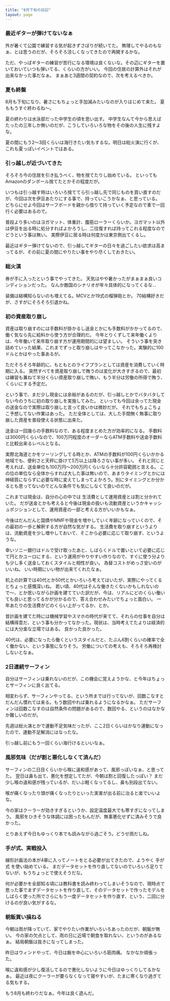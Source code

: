 ```yaml
---
title: "8月下旬の日記"
layout: page	
---
```


### 最近ギターが弾けてないなぁ

外が暑くて公園で練習する気が起きずさぼりが続いてた。
無理してやるのもなぁ、とは思うのだが、そろそろ涼しくなってきたので再開するかな。

ただ、やっぱギターの練習が苦行になる環境は良くないな。その辺にギターを置いておいていつも弾いてる、くらいの方がいい。
今回の住居の計算外はそれが出来なかった事だなぁ。
まぁあと3週間の契約なので、次を考えるべきか。

### 夏も終盤

8月も下旬になり、暑さにもちょっと手加減みたいなのが入りはじめて来た。
夏ももうすぐ終わるね〜。

夏の終わりは水泳部だった中学生の頃を思い出す。
中学生なんて今から思えばたったの三年しか無いのだが、こうしていろいろな物をその後の人生に残すよな。

夏の間にもう2〜3回くらいは海行きたい気もするな。明日は総火演に行くが、これも夏っぽいイベントではある。

### 引っ越しが近づいてきた

そろそろ今の住居を引き払うべく、物を捨てたりし始めている。
といってもAmazonのダンボール捨てたとかその程度だが。

いつもは引っ越す時はいろいろ捨ててら引っ越し先で同じものを買い直すのだが、今回は次を伊豆あたりにする事で、持っていこうかなぁ、と思っている。
どちらにせよ今回はサーフボードを親から借りて持っていく予定なので車で一回行く必要はあるので。

普段より多いのはヨガマット、体重計、腹筋ローラーくらいか。ヨガマット以外は伊豆を出る時に処分すればよかろうし、二往復すれば持ってこれる程度なのでどうという事は無い。
実際伊豆に居る時は何度かは東京側出てくるし。

最近はギター弾けてないので、引っ越してギターの日々を過ごしたい欲求は高まってるが、その前に夏の間にやりたい事をやり尽くしておきたい。

### 総火演

券が手に入ったという事でやってきた。
天気はやや暑かったがまぁまぁ良いコンディションだった。
なんか敵国のシナリオが年々具体的になってくるな…

装備は結構知らないのも増えてる。MCVとか19式の榴弾砲とか。
70結構好きだが、さすがにそろそろ引退かね。

### 初の資産取り崩し

資産は取り崩すのには手数料が掛かるし送金とかにも手数料がかかってるので、働く気なら先に給料から使う方が合理的だ。
今年とりくずして来年働くよりは、今年働いて来年取り崩す方が運用期間的には望ましい。
そういう事を突き詰めていった結果、これまでずっと取り崩しはやってこなかった。実験的に100ドルとかはやった事あるが。

ただそろそろ年齢的に、もともとのライフプランとしては資産を消費していく時期に入る。
突然すべてを資産取り崩しで賄うのは変化が大きすぎるので、最初は練習も兼ねて半分くらい資産取り崩しで賄い、もう半分は労働の所得で賄う、くらいにする予定だ。

という事で、まだ少し現金には余裕があるのだが、引っ越しとかでバタバタしてない今のうちに初の取り崩しを実施してみた。
といっても今回は余ってた現金の送金なので実際は取り崩しと言って良いかは微妙だが。
それでもちょこちょこ予想してない作業はあった。
ただ全体としては、大した手間無く無事に取り崩した資産を普段使える状態に出来た。

送金は一回幾らの手数料なので、ある程度まとめた方が効率的になる。
手数料は3000円くらいなので、100万円程度のオーダーならATM手数料や送金手数料と比較出来るレベルとなる。

実際北海道とかをツーリングしてる時とか、ATMの手数料が100円くらいかかる地域でも、便利さと天秤に掛けて5万以上は降ろさない事が多い。
それと同じと考えれば、送金単位も100万円〜200万円くらいなら十分許容範囲と言える。
この位の単位なら全体からすれば大した事は無いので、あまりタイミングとかには神経質にならずに必要な時に変えてしまってよかろう。別にタイミングとか分かるとも思ってないのでどんな条件でも気にしなくて良いのだが。

これまでは現金は、自分の心の中では
生活費として運用資産とは割と分かれていた。
だが送金とかも考えると今後は現金の扱いも流動資産というかキャッシュポジションとして、運用資産の一部と考える方がいいかもなぁ。

今後はだんだんと国債やMMFや現金を増やしていく年齢になっていくので、その最初の一歩と解釈する方が自然な気がする。
生活費を取り崩すというよりは、流動資産を少し増やしておいて、そこから必要に応じて取り崩す、というような。

幸いソニー銀行はドルで受け取ったあと、しばらくドルで置いといて必要に応じて円とかユーロにする、という運用がやりやすい作りなので、すぐに使う分よりも少し多く送金しておくスタイルと相性が良い。
為替コストがめっさ安いのがいいね。
いい時期にいい物が出来てくれたなぁ。

机上の計算では40代とか50代とかいろいろ考えてはいたが、実際にやってくるとちょっと感慨深いね。
若い頃、40代はそんな働きたくないかもしれないので〜、とか思いながら計画を建てていた訳だが、今は、リアルにどのくらい働いても良いと思ってるかが分かるので、答え合わせみたいでちょっと面白い。
一年あたりの生活費がどのくらい上がってるか、とか。

昔計画を建てた時には機械学習やスマホの時代が来てて、それらの仕事を自分は結構得意だ、という事も分かってなかった。現状は、当時考えてたよりは経済的には大分楽な立場ではある。
良かった良かった。

40代は、必要になったら働くというスタイルだと、たぶん6割くらいの確率で全く働かない、という事態になりそう。
労働についての考えも、そろそろ再検討しないとなぁ。

### 2日連続サーフィン

自分はサーフィンは乗れないのだが、この機会に覚えようかな、と今年はちょっとサーフィンに良く出てる。

相変わらず、サーフィンやってる、という所までは行ってないが、回数こなすとだんだん慣れては来る。もう数回やれば乗れるようになるかなぁ。
ただサーフィンは回数こなすのは自然条件の問題があるので、数回やる、というのはなかなか難しいのだが。

先週は総火演とかで運動不足気味だったが、ここ2日くらいはかなり運動になったので、運動不足解消にはなったな。

引っ越し前にもう一回くらい海行けるといいなぁ。

### 風邪気味（だが割と悪化しなくて済んだ）

サーフィンの二日目くらいから喉に違和感があって、風邪っぽいなぁ、と思ってた。
翌日は鼻も出て、悪化を想定してたが、今朝は割と回復したっぽい？
まだ少し喉の違和感が残っているが、だいぶ軽くなってるし、鼻も別段出てない。

喉が痛くなったり頭が痛くなったりといった実害が出る前に治ると楽でいいよな。

今の家はクーラーが効きすぎるというか、設定温度最大でも寒すぎになってしまう。
風邪をひきそうな体調には困ったもんだが、無事悪化せずに済みそうで良かった。

とりあえず今日もゆっくり本でも読みながら過ごそう。どうせ雨だしね。

### 手が式、実戦投入

線形計画法の本が4章に入ってノートをとる必要が出てきたので、ようやく 手が式 を使い始めている。
まだデータセットを作り直してないのでいろいろ足りてないが、もうちょっとで使えそうだな。

何が必要かを全部知る頃には教科書を読み終わってしまいそうなので、現時点で思った事でまずデータセットを作り直して、そのデータセットで作ったモデルをしばらく使った所でさらにもう一度データセットを作り直す、という、二回に分けるのが良い気がするな。

### 朝飯買い損ねる

今朝は雨が降っていて、家でやりたい作業がいろいろあったのだが、朝飯が無い。
今の家の欠点として、雨の日に近場で朝食を取れない、というのがあるなぁ。
結局朝飯は抜きになってしまった。

昨日はウィンドやって、今日は腕を中心にいろいろ筋肉痛。
なかなか頑張った。

喉に違和感が少し復活してるので悪化しないように今日はゆっくりしてるかなぁ。
最近は夜にクーラーが要らなくなって寝やすいが、たまに寒くなり過ぎてる気もする。

もう8月も終わりだなぁ。今年は良く遊んだ。

